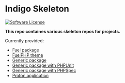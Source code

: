 # Indigo Skeleton

[![Software License](https://img.shields.io/badge/license-MIT-brightgreen.svg?style=flat-square)](LICENSE.md)

**This repo containes various skeleton repos for projects.**

Currently provided:

* [Fuel package](https://github.com/indigophp/skeleton/tree/fuel-package/)
* [FuelPHP theme](https://github.com/indigophp/skeleton/tree/fuelphp-theme/)
* [Generic package](https://github.com/indigophp/skeleton/tree/package/)
* [Generic package with PHPUnit](https://github.com/indigophp/skeleton/tree/phpunit/)
* [Generic package with PHPSpec](https://github.com/indigophp/skeleton/tree/phpspec/)
* [Proton application](https://github.com/indigophp/skeleton/tree/proton/)
